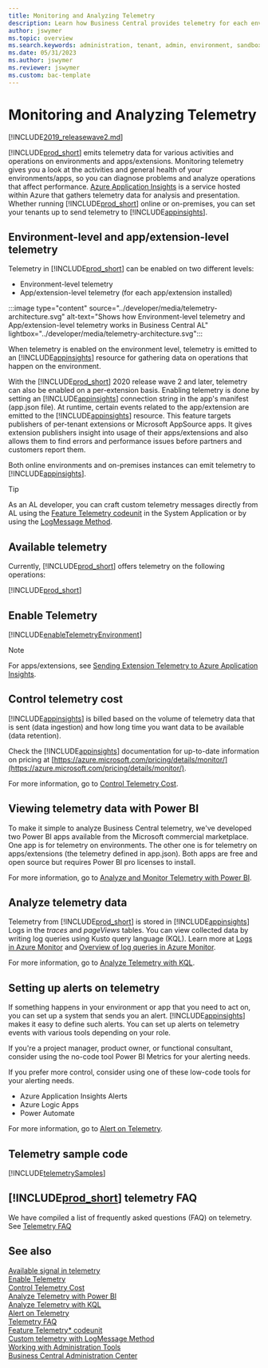 ```yaml
---
title: Monitoring and Analyzing Telemetry
description: Learn how Business Central provides telemetry for each environment, both for online and on-premises environments.  
author: jswymer
ms.topic: overview
ms.search.keywords: administration, tenant, admin, environment, sandbox, telemetry
ms.date: 05/31/2023
ms.author: jswymer
ms.reviewer: jswymer
ms.custom: bac-template
---
```


# Monitoring and Analyzing Telemetry

[!INCLUDE[2019_releasewave2.md](../includes/2019_releasewave2.md)]

[!INCLUDE[prod_short](../developer/includes/prod_short.md)] emits telemetry data for various activities and operations on environments and apps/extensions. Monitoring telemetry gives you a look at the activities and general health of your environments/apps, so you can diagnose problems and analyze operations that affect performance. [Azure Application Insights](/azure/azure-monitor/app/app-insights-overview) is a service hosted within Azure that gathers telemetry data for analysis and presentation. Whether running [!INCLUDE[prod_short](../developer/includes/prod_short.md)] online or on-premises, you can set your tenants up to send telemetry to [!INCLUDE[appinsights](../includes/azure-appinsights-name.md)].

## Environment-level and app/extension-level telemetry

Telemetry in [!INCLUDE[prod_short](../developer/includes/prod_short.md)] can be enabled on two different levels:

- Environment-level telemetry
- App/extension-level telemetry (for each app/extension installed) 

:::image type="content" source="../developer/media/telemetry-architecture.svg" alt-text="Shows how Environment-level telemetry and App/extension-level telemetry works in Business Central AL" lightbox="../developer/media/telemetry-architecture.svg":::

When telemetry is enabled on the environment level, telemetry is emitted to an [!INCLUDE[appinsights](../includes/azure-appinsights-name.md)] resource for gathering data on operations that happen on the environment. 

With the [!INCLUDE[prod_short](../developer/includes/prod_short.md)] 2020 release wave 2 and later, telemetry can also be enabled on a per-extension basis. Enabling telemetry is done by setting an [!INCLUDE[appinsights](../includes/azure-appinsights-name.md)] connection string in the app's manifest (app.json file). At runtime, certain events related to the app/extension are emitted to the [!INCLUDE[appinsights](../includes/azure-appinsights-name.md)] resource. This feature targets publishers of per-tenant extensions or Microsoft AppSource apps. It gives extension publishers insight into usage of their apps/extensions and also allows them to find errors and performance issues before partners and customers report them.

Both online environments and on-premises instances can emit telemetry to [!INCLUDE[appinsights](../includes/azure-appinsights-name.md)].

> [!TIP]
> As an AL developer, you can craft custom telemetry messages directly from AL using the [Feature Telemetry codeunit](https://github.com/microsoft/BCApps/tree/main/src/System%20Application/App/Telemetry) in the System Application or by using the [LogMessage Method](../developer/methods-auto/session/session-logmessage-string-string-verbosity-dataclassification-telemetryscope-string-string-string-string-method.md).

## Available telemetry

Currently, [!INCLUDE[prod_short](../developer/includes/prod_short.md)] offers telemetry on the following operations:  

[!INCLUDE[prod_short](../includes/include-telemetry-by-area.md)]

## <a name="enable"></a> Enable Telemetry

[!INCLUDE[enableTelemetryEnvironment](../includes/include-telemetry-enable-environment.md)]

> [!NOTE]
> For apps/extensions, see [Sending Extension Telemetry to Azure Application Insights](../developer/devenv-application-insights-for-extensions.md).

## <a name="ingest"></a> Control telemetry cost

[!INCLUDE[appinsights](../includes/azure-appinsights-name.md)] is billed based on the volume of telemetry data that is sent (data ingestion) and how long time you want data to be available (data retention). 

Check the [!INCLUDE[appinsights](../includes/azure-appinsights-name.md)] documentation for up-to-date information on pricing at [https://azure.microsoft.com/pricing/details/monitor/](https://azure.microsoft.com/pricing/details/monitor/).

For more information, go to [Control Telemetry Cost](telemetry-control-cost.md).

## <a name="view"></a>Viewing telemetry data with Power BI
To make it simple to analyze Business Central telemetry, we've developed two Power BI apps available from the Microsoft commercial marketplace. One app is for telemetry on environments. The other one is for telemetry on apps/extensions (the telemetry defined in app.json). Both apps are free and open source but requires Power BI pro licenses to install.

For more information, go to [Analyze and Monitor Telemetry with Power BI](telemetry-power-bi-app.md).

## <a name="analyze"></a>Analyze telemetry data
Telemetry from [!INCLUDE[prod_short](../developer/includes/prod_short.md)] is stored in [!INCLUDE[appinsights](../includes/azure-appinsights-name.md)] Logs in the *traces* and *pageViews* tables. You can view collected data by writing log queries using Kusto query language (KQL). Learn more at [Logs in Azure Monitor](/azure/azure-monitor/platform/data-platform-logs) and [Overview of log queries in Azure Monitor](/azure/azure-monitor/log-query/log-query-overview).

For more information, go to [Analyze Telemetry with KQL](telemetry-analyze-with-kql.md).

## Setting up alerts on telemetry

If something happens in your environment or app that you need to act on, you can set up a system that sends you an alert. [!INCLUDE[appinsights](../includes/azure-appinsights-name.md)] makes it easy to define such alerts. You can set up alerts on telemetry events with various tools depending on your role.

If you're a project manager, product owner, or functional consultant, consider using the no-code tool Power BI Metrics for your alerting needs.

If you prefer more control, consider using one of these low-code tools for your alerting needs.
- Azure Application Insights Alerts
- Azure Logic Apps
- Power Automate

For more information, go to [Alert on Telemetry](telemetry-alert.md).

## Telemetry sample code

[!INCLUDE[telemetrySamples](../includes/include-telemetry-samples.md)]

## [!INCLUDE[prod_short](../developer/includes/prod_short.md)] telemetry FAQ
We have compiled a list of frequently asked questions (FAQ) on telemetry. See [Telemetry FAQ](telemetry-faq.md)

## See also
[Available signal in telemetry](telemetry-available-telemetry.md)  
[Enable Telemetry](telemetry-enable-application-insights.md)  
[Control Telemetry Cost](telemetry-control-cost.md)  
[Analyze Telemetry with Power BI](telemetry-power-bi-app.md)  
[Analyze Telemetry with KQL](telemetry-analyze-with-kql.md)  
[Alert on Telemetry](telemetry-alert.md)  
[Telemetry FAQ](telemetry-faq.md)   
[Feature Telemetry* codeunit](https://github.com/microsoft/BCApps/tree/main/src/System%20Application/App/Telemetry)  
[Custom telemetry with LogMessage Method](../developer/methods-auto/session/session-logmessage-string-string-verbosity-dataclassification-telemetryscope-string-string-string-string-method.md)  
[Working with Administration Tools](administration.md)  
[Business Central Administration Center](tenant-admin-center.md)  
